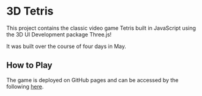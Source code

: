 # 3D Tetris
This project contains the classic video game Tetris built in JavaScript using the 3D UI Development package Three.js!

It was built over the course of four days in May.

## How to Play
The game is deployed on GitHub pages and can be accessed by the following [here](https://michael-dobroski.github.io/3d-tetris/).
